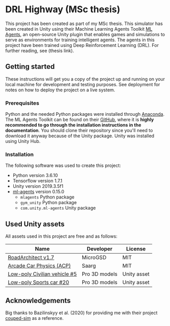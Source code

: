 # DRL Highway (MSc thesis)
This project has been created as part of my MSc thesis. This simulator has been created in Unity using their Machine Learning Agents Toolkit [ML Agents](https://github.com/Unity-Technologies/ml-agents), an open-source Unity plugin that enables games and simulations to serve as environments for training intelligent agents. The agents in this project have been trained using Deep Reinforcement Learning (DRL). For further reading, see (thesis link). 

## Getting started
These instructions will get you a copy of the project up and running on your local machine for development and testing purposes. See deployment for notes on how to deploy the project on a live system.

### Prerequisites
Python and the needed Python packages were installed through [Anaconda](https://www.anaconda.com/distribution/). The ML Agents Toolkit can be found on their [GitHub](https://github.com/Unity-Technologies/ml-agents), where it is **highly recommended to go through the installation instructions in the documentation**. You should clone their repository since you'll need to download it anyway because of the Unity package. Unity was installed using Unity Hub. 

### Installation
The following software was used to create this project:
* Python version 3.6.10
* Tensorflow version 1.7.1
* Unity version 2019.3.5f1
* [ml-agents](https://github.com/Unity-Technologies/ml-agents) version 0.15.0
	* `mlagents` Python package
	* `gym_unity` Python package
	* `com.unity.ml-agents` Unity package

## Used Unity assets
All assets used in this project are free and as follows:

| Name | Developer | License
| --- | --- | ---
| [RoadArchitect v1.7](https://github.com/MicroGSD/RoadArchitect) | MicroGSD | MIT
| [Arcade Car Physics (ACP)](https://github.com/Saarg/Arcade_Car_Physics) | Saarg | MIT
| [Low-poly Civilian vehicle #5](https://assetstore.unity.com/packages/3d/vehicles/land/low-poly-civilian-vehicle-5-124987) | Pro 3D models | Unity asset
| [Low-poly Sports car #20](https://assetstore.unity.com/packages/3d/vehicles/land/low-poly-sports-car-20-144253) | Pro 3D models | Unity asset

## Acknowledgements
Big thanks to Bazilinskyy et al. (2020) for providing me with their project [couped-sim](https://github.com/bazilinskyy/coupled-sim) as a reference.